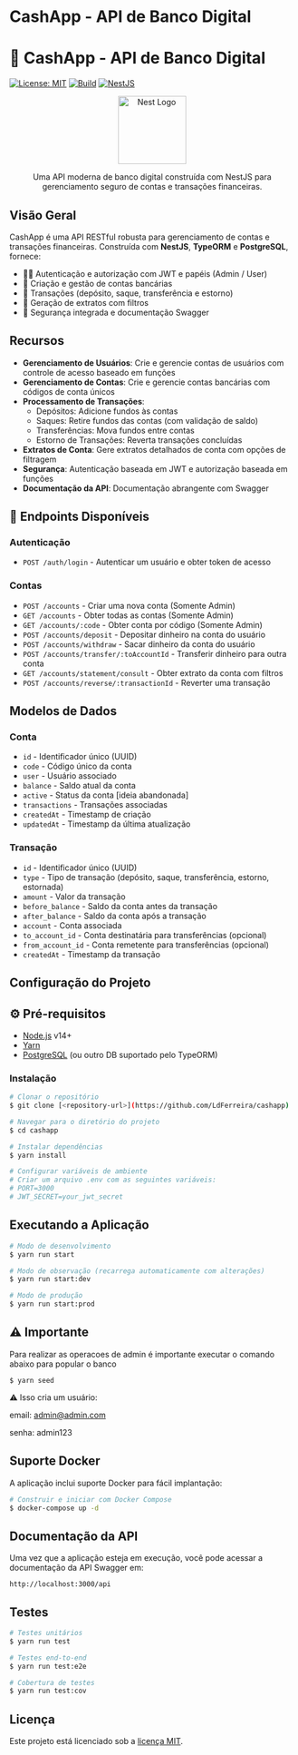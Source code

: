 # CashApp - API de Banco Digital
# 🚀 CashApp - API de Banco Digital

[![License: MIT](https://img.shields.io/badge/license-MIT-blue.svg)](LICENSE)
[![Build](https://img.shields.io/badge/build-passing-brightgreen)]()
[![NestJS](https://img.shields.io/badge/NestJS-API-red)](https://nestjs.com/)
<p align="center">
  <img src="https://nestjs.com/img/logo-small.svg" width="120" alt="Nest Logo" />
</p>

<p align="center">Uma API moderna de banco digital construída com NestJS para gerenciamento seguro de contas e transações financeiras.</p>

## Visão Geral

CashApp é uma API RESTful robusta para gerenciamento de contas e transações financeiras. Construída com **NestJS**, **TypeORM** e **PostgreSQL**, fornece:

- 🧑‍💼 Autenticação e autorização com JWT e papéis (Admin / User)
- 🏦 Criação e gestão de contas bancárias
- 💸 Transações (depósito, saque, transferência e estorno)
- 📄 Geração de extratos com filtros
- 🔐 Segurança integrada e documentação Swagger

## Recursos

- **Gerenciamento de Usuários**: Crie e gerencie contas de usuários com controle de acesso baseado em funções
- **Gerenciamento de Contas**: Crie e gerencie contas bancárias com códigos de conta únicos
- **Processamento de Transações**:
  - Depósitos: Adicione fundos às contas
  - Saques: Retire fundos das contas (com validação de saldo)
  - Transferências: Mova fundos entre contas
  - Estorno de Transações: Reverta transações concluídas
- **Extratos de Conta**: Gere extratos detalhados de conta com opções de filtragem
- **Segurança**: Autenticação baseada em JWT e autorização baseada em funções
- **Documentação da API**: Documentação abrangente com Swagger

## 📌 Endpoints Disponíveis


### Autenticação
- `POST /auth/login` - Autenticar um usuário e obter token de acesso

### Contas
- `POST /accounts` - Criar uma nova conta (Somente Admin)
- `GET /accounts` - Obter todas as contas (Somente Admin)
- `GET /accounts/:code` - Obter conta por código (Somente Admin)
- `POST /accounts/deposit` - Depositar dinheiro na conta do usuário
- `POST /accounts/withdraw` - Sacar dinheiro da conta do usuário
- `POST /accounts/transfer/:toAccountId` - Transferir dinheiro para outra conta
- `GET /accounts/statement/consult` - Obter extrato da conta com filtros
- `POST /accounts/reverse/:transactionId` - Reverter uma transação

## Modelos de Dados

### Conta
- `id` - Identificador único (UUID)
- `code` - Código único da conta
- `user` - Usuário associado
- `balance` - Saldo atual da conta
- `active` - Status da conta [ideia abandonada]
- `transactions` - Transações associadas
- `createdAt` - Timestamp de criação
- `updatedAt` - Timestamp da última atualização

### Transação
- `id` - Identificador único (UUID)
- `type` - Tipo de transação (depósito, saque, transferência, estorno, estornada)
- `amount` - Valor da transação
- `before_balance` - Saldo da conta antes da transação
- `after_balance` - Saldo da conta após a transação
- `account` - Conta associada
- `to_account_id` - Conta destinatária para transferências (opcional)
- `from_account_id` - Conta remetente para transferências (opcional)
- `createdAt` - Timestamp da transação

## Configuração do Projeto

## ⚙️ Pré-requisitos

- [Node.js](https://nodejs.org/) v14+
- [Yarn](https://classic.yarnpkg.com/)
- [PostgreSQL](https://www.postgresql.org/) (ou outro DB suportado pelo TypeORM)


### Instalação

```bash
# Clonar o repositório
$ git clone [<repository-url>](https://github.com/LdFerreira/cashapp)

# Navegar para o diretório do projeto
$ cd cashapp

# Instalar dependências
$ yarn install

# Configurar variáveis de ambiente
# Criar um arquivo .env com as seguintes variáveis:
# PORT=3000
# JWT_SECRET=your_jwt_secret
```

## Executando a Aplicação

```bash
# Modo de desenvolvimento
$ yarn run start

# Modo de observação (recarrega automaticamente com alterações)
$ yarn run start:dev

# Modo de produção
$ yarn run start:prod
```
## ⚠ Importante

Para realizar as operacoes de admin é importante executar o comando abaixo para popular o banco
```
$ yarn seed
```
⚠️ Isso cria um usuário:

email: admin@admin.com

senha: admin123
## Suporte Docker

A aplicação inclui suporte Docker para fácil implantação:

```bash
# Construir e iniciar com Docker Compose
$ docker-compose up -d
```

## Documentação da API

Uma vez que a aplicação esteja em execução, você pode acessar a documentação da API Swagger em:

```
http://localhost:3000/api
```

## Testes

```bash
# Testes unitários
$ yarn run test

# Testes end-to-end
$ yarn run test:e2e

# Cobertura de testes
$ yarn run test:cov
```

## Licença

Este projeto está licenciado sob a [licença MIT](LICENSE).
